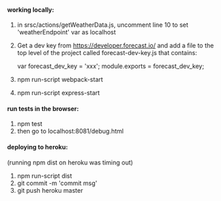 
#### working locally:
1. in srsc/actions/getWeatherData.js, uncomment line 10 to set 'weatherEndpoint' var as localhost
2. Get a dev key from https://developer.forecast.io/ and add a file to the top level
of the project called forecast-dev-key.js that contains:

    var forecast_dev_key = 'xxx';
    module.exports = forecast_dev_key;

3. npm run-script webpack-start
4. npm run-script express-start

#### run tests in the browser:
1. npm test
2. then go to localhost:8081/debug.html

#### deploying to heroku:
(running npm dist on heroku was timing out)

1. npm run-script dist
2. git commit -m 'commit msg'
3. git push heroku master
